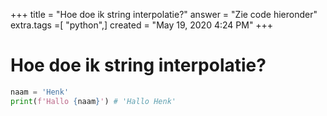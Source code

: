 +++
title = "Hoe doe ik string interpolatie?"
answer = "Zie code hieronder"
extra.tags =[ "python",]
created = "May 19, 2020 4:24 PM"
+++
# Hoe doe ik string interpolatie?


```python
naam = 'Henk'
print(f'Hallo {naam}') # 'Hallo Henk'
```